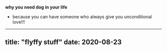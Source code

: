 **why you need dog in your life**
- because you can have someone who always give you unconditional love!!!

---
title: "flyffy stuff"
date: 2020-08-23
---

